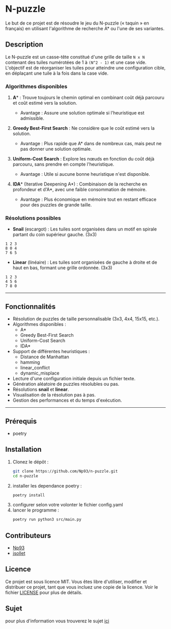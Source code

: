 # N-puzzle

Le but de ce projet est de résoudre le jeu du N-puzzle (« taquin » en français) en utilisant l'algorithme de recherche A* ou l'une de ses variantes.

## Description

Le N-puzzle est un casse-tête constitué d'une grille de taille `N x N` contenant des tuiles numérotées de 1 à `(N^2 - 1)` et une case vide. L'objectif est de réorganiser les tuiles pour atteindre une configuration cible, en déplaçant une tuile à la fois dans la case vide.

### Algorithmes disponibles

1. **A*** : Trouve toujours le chemin optimal en combinant coût déjà parcouru et coût estimé vers la solution.
   - Avantage : Assure une solution optimale si l'heuristique est admissible.
   
2. **Greedy Best-First Search** : Ne considère que le coût estimé vers la solution.
   - Avantage : Plus rapide que A* dans de nombreux cas, mais peut ne pas donner une solution optimale.

3. **Uniform-Cost Search** : Explore les nœuds en fonction du coût déjà parcouru, sans prendre en compte l'heuristique.
   - Avantage : Utile si aucune bonne heuristique n'est disponible.

4. **IDA*** (Iterative Deepening A*) : Combinaison de la recherche en profondeur et d'A*, avec une faible consommation de mémoire.
   - Avantage : Plus économique en mémoire tout en restant efficace pour des puzzles de grande taille.

### Résolutions possibles

- **Snail** (escargot) : Les tuiles sont organisées dans un motif en spirale partant du coin supérieur gauche.
(3x3)
```
1 2 3
8 0 4
7 6 5
```
- **Linear** (linéaire) : Les tuiles sont organisées de gauche à droite et de haut en bas, formant une grille ordonnée.
(3x3)
```
1 2 3
4 5 6
7 8 0
```
---

## Fonctionnalités

- Résolution de puzzles de taille personnalisable (3x3, 4x4, 15x15, etc.).
- Algorithmes disponibles :
  - A*
  - Greedy Best-First Search
  - Uniform-Cost Search
  - IDA*
- Support de différentes heuristiques :
  - Distance de Manhattan
  - hamming
  - linear_conflict
  - dynamic_misplace
- Lecture d'une configuration initiale depuis un fichier texte.
- Génération aléatoire de puzzles résolubles ou pas.
- Résolutions **snail** et **linear**.
- Visualisation de la résolution pas à pas.
- Gestion des performances et du temps d'exécution.

---

## Prérequis

- poetry

## Installation

1. Clonez le dépôt :
   ```bash
   git clone https://github.com/Np93/n-puzzle.git
   cd n-puzzle
   ```
2. installer les dependance poetry :
    ```bash
    poetry install
    ```
3. configurer selon votre volonter le fichier config.yaml
4. lancer le programme :
    ```bash
    poetry run python3 src/main.py
    ```

## Contributeurs
- [Np93](https://github.com/Np93)
- [jsollet](https://github.com/jsollet)

## Licence
Ce projet est sous licence MIT. Vous êtes libre d'utiliser, modifier et distribuer ce projet, tant que vous incluez une copie de la licence. Voir le fichier [LICENSE](https://github.com/Np93/n-puzzle/blob/main/LICENSE) pour plus de détails.

## Sujet
pour plus d'information vous trouverez le sujet [ici](https://github.com/Np93/n-puzzle/blob/main/sujet/sujet.pdf)